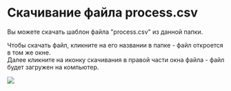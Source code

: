 # Скачивание файла process.csv

Вы можете скачать шаблон файла "process.csv" из данной папки. 

Чтобы скачать файл, кликните на его названии в папке - файл откроется в том же окне.  
Далее кликните на иконку скачивания в правой части окна файла - файл будет загружен на компьютер.

![](<../../.gitbook/assets/IdeaHub_DownloadProcessCSV.png>)

